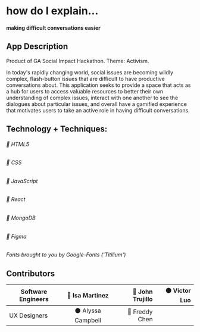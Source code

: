 # how do I explain...

#### making difficult conversations easier


## App Description

Product of GA Social Impact Hackathon. Theme: Activism.

In today's rapidly changing world, social issues are becoming wildly complex, flash-button issues that are difficult to have productive conversations about. This application seeks to provide a space that acts as a hub for users to access valuable resources to better their own understanding of complex issues, interact with one another to see the dialogues about particular issues, and overall have a gamified experience that motivates users to take an active role in having difficult conversations. 

## Technology + Techniques: 

###### :small_blue_diamond: HTML5

###### :small_blue_diamond: CSS

###### :small_blue_diamond: JavaScript

###### :small_blue_diamond: React

###### :small_blue_diamond: MongoDB

###### :small_blue_diamond: Figma


*Fonts brought to you by Google-Fonts ('Titilium')*


## Contributors

| Software Engineers | :red_circle: Isa Martinez |:large_blue_circle: John Trujillo | :black_circle: Victor Luo | 
| ------------- |:-------------:| -----:| -----:|
| UX Designers |  :black_circle: Alyssa Campbell | :red_circle: Freddy Chen |
